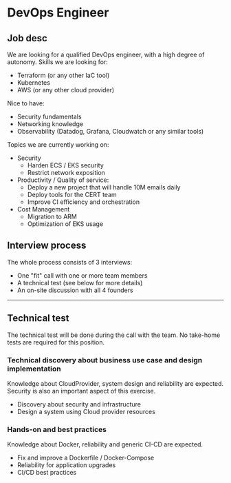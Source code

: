 # DevOps Engineer


## Job desc
We are looking for a qualified DevOps engineer, with a high degree of autonomy.
Skills we are looking for:
- Terraform (or any other IaC tool)
- Kubernetes
- AWS (or any other cloud provider)

Nice to have:
- Security fundamentals
- Networking knowledge
- Observability (Datadog, Grafana, Cloudwatch or any similar tools)

Topics we are currently working on:
- Security
  - Harden ECS / EKS security
  - Restrict network exposition
- Productivity / Quality of service:
  - Deploy a new project that will handle 10M emails daily
  - Deploy tools for the CERT team
  - Improve CI efficiency and orchestration
- Cost Management
  - Migration to ARM
  - Optimization of EKS usage

## Interview process

The whole process consists of 3 interviews:
- One "fit" call with one or more team members
- A technical test (see below for more details)
- An on-site discussion with all 4 founders


---
## Technical test

The technical test will be done during the call with the team. No take-home tests are required for this position.

### Technical discovery about business use case and design implementation
Knowledge about CloudProvider, system design and reliability are expected. Security is also an important aspect of this exercise.

- Discovery about security and infrastructure
- Design a system using Cloud provider resources

### Hands-on and best practices 
Knowledge about Docker, reliability and generic CI-CD are expected.

- Fix and improve a Dockerfile / Docker-Compose
- Reliability for application upgrades
- CI/CD best practices
